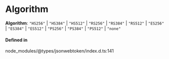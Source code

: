 # Algorithm

 **Algorithm**: ``"HS256"`` \| ``"HS384"`` \| ``"HS512"`` \| ``"RS256"`` \| ``"RS384"`` \| ``"RS512"`` \| ``"ES256"`` \| ``"ES384"`` \| ``"ES512"`` \| ``"PS256"`` \| ``"PS384"`` \| ``"PS512"`` \| ``"none"``

#### Defined in

node_modules/@types/jsonwebtoken/index.d.ts:141
